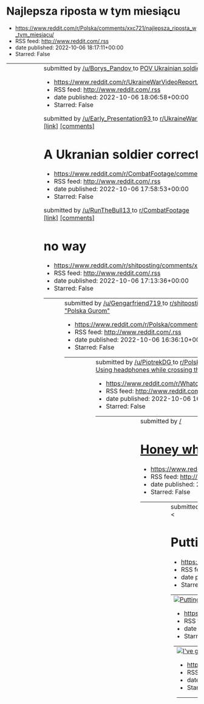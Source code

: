 # Najlepsza riposta w tym miesiącu
 - https://www.reddit.com/r/Polska/comments/xxc721/najlepsza_riposta_w_tym_miesiącu/
 - RSS feed: http://www.reddit.com/.rss
 - date published: 2022-10-06 18:17:11+00:00
 - Starred: False

<table> <tr><td> <a href="https://www.reddit.com/r/Polska/comments/xxc721/najlepsza_riposta_w_tym_miesiącu/"> <img alt="Najlepsza riposta w tym miesiącu" src="https://preview.redd.it/tfi5d2wv88s91.jpg?width=640&amp;crop=smart&amp;auto=webp&amp;s=cfa3b76596fa9da4e9d36b0195453490a66e8176" title="Najlepsza riposta w tym miesiącu" /> </a> </td><td> &#32; submitted by &#32; <a href="https://www.reddit.com/user/Borys_Pandov"> /u/Borys_Pandov </a> &#32; to &#32; <a href="https://www.reddit.com/r/Polska

# POV Ukrainian soldier guessed where the Russian were hiding and shoot thru the door.
 - https://www.reddit.com/r/UkraineWarVideoReport/comments/xxby1u/pov_ukrainian_soldier_guessed_where_the_russian/
 - RSS feed: http://www.reddit.com/.rss
 - date published: 2022-10-06 18:06:58+00:00
 - Starred: False

&#32; submitted by &#32; <a href="https://www.reddit.com/user/Early_Presentation93"> /u/Early_Presentation93 </a> &#32; to &#32; <a href="https://www.reddit.com/r/UkraineWarVideoReport/"> r/UkraineWarVideoReport </a> <br /> <span><a href="https://v.redd.it/aoom2o2z68s91">[link]</a></span> &#32; <span><a href="https://www.reddit.com/r/UkraineWarVideoReport/comments/xxby1u/pov_ukrainian_soldier_guessed_where_the_russian/">[comments]</a></span>

# A Ukranian soldier correctly guessed a Russian soldier was hiding behind a door
 - https://www.reddit.com/r/CombatFootage/comments/xxbqk2/a_ukranian_soldier_correctly_guessed_a_russian/
 - RSS feed: http://www.reddit.com/.rss
 - date published: 2022-10-06 17:58:53+00:00
 - Starred: False

&#32; submitted by &#32; <a href="https://www.reddit.com/user/RunTheBull13"> /u/RunTheBull13 </a> &#32; to &#32; <a href="https://www.reddit.com/r/CombatFootage/"> r/CombatFootage </a> <br /> <span><a href="https://v.redd.it/s16g0o0l58s91">[link]</a></span> &#32; <span><a href="https://www.reddit.com/r/CombatFootage/comments/xxbqk2/a_ukranian_soldier_correctly_guessed_a_russian/">[comments]</a></span>

# no way
 - https://www.reddit.com/r/shitposting/comments/xxamjx/no_way/
 - RSS feed: http://www.reddit.com/.rss
 - date published: 2022-10-06 17:13:36+00:00
 - Starred: False

<table> <tr><td> <a href="https://www.reddit.com/r/shitposting/comments/xxamjx/no_way/"> <img alt="no way" src="https://preview.redd.it/mtonkxhix7s91.jpg?width=640&amp;crop=smart&amp;auto=webp&amp;s=278eb152dea5fd0ec18a0b37727288d0e20a4f97" title="no way" /> </a> </td><td> &#32; submitted by &#32; <a href="https://www.reddit.com/user/Gengarfriend719"> /u/Gengarfriend719 </a> &#32; to &#32; <a href="https://www.reddit.com/r/shitposting/"> r/shitposting </a> <br /> <span><a href="https://i.redd.it

# "Polska Gurom"
 - https://www.reddit.com/r/Polska/comments/xx9phc/polska_gurom/
 - RSS feed: http://www.reddit.com/.rss
 - date published: 2022-10-06 16:36:10+00:00
 - Starred: False

<table> <tr><td> <a href="https://www.reddit.com/r/Polska/comments/xx9phc/polska_gurom/"> <img alt="&quot;Polska Gurom&quot;" src="https://preview.redd.it/3iodx7rhm6s91.jpg?width=640&amp;crop=smart&amp;auto=webp&amp;s=54f96fd0eaa5ced95eaa5a0837346f4bb7d484bd" title="&quot;Polska Gurom&quot;" /> </a> </td><td> &#32; submitted by &#32; <a href="https://www.reddit.com/user/PiotrekDG"> /u/PiotrekDG </a> &#32; to &#32; <a href="https://www.reddit.com/r/Polska/"> r/Polska </a> <br /> <span><a href="ht

# Using headphones while crossing the railway
 - https://www.reddit.com/r/Whatcouldgowrong/comments/xx93wk/using_headphones_while_crossing_the_railway/
 - RSS feed: http://www.reddit.com/.rss
 - date published: 2022-10-06 16:11:30+00:00
 - Starred: False

<table> <tr><td> <a href="https://www.reddit.com/r/Whatcouldgowrong/comments/xx93wk/using_headphones_while_crossing_the_railway/"> <img alt="Using headphones while crossing the railway" src="https://external-preview.redd.it/qFL5MITqgiRBLFUkoqhUG_W6gs2PQFoXVbc-dkjRtyU.png?width=320&amp;crop=smart&amp;auto=webp&amp;s=9f96da179ba4b1d58439c6a38bfa595d3fa093d0" title="Using headphones while crossing the railway" /> </a> </td><td> &#32; submitted by &#32; <a href="https://www.reddit.com/user/em11r"> /

# Honey what's wrong?
 - https://www.reddit.com/r/memes/comments/xx91l5/honey_whats_wrong/
 - RSS feed: http://www.reddit.com/.rss
 - date published: 2022-10-06 16:08:52+00:00
 - Starred: False

<table> <tr><td> <a href="https://www.reddit.com/r/memes/comments/xx91l5/honey_whats_wrong/"> <img alt="Honey what's wrong?" src="https://preview.redd.it/a2kjsh6zl7s91.png?width=640&amp;crop=smart&amp;auto=webp&amp;s=9a99908923ac4377b7e232bfda3d2f7bcc77de21" title="Honey what's wrong?" /> </a> </td><td> &#32; submitted by &#32; <a href="https://www.reddit.com/user/SupaIdolTheShotgun"> /u/SupaIdolTheShotgun </a> &#32; to &#32; <a href="https://www.reddit.com/r/memes/"> r/memes </a> <br /> <span><

# Putting all the free battlepass rewards side by side really puts into perspective just how pathetic they are.
 - https://www.reddit.com/r/Overwatch/comments/xx8sgt/putting_all_the_free_battlepass_rewards_side_by/
 - RSS feed: http://www.reddit.com/.rss
 - date published: 2022-10-06 15:58:57+00:00
 - Starred: False

<table> <tr><td> <a href="https://www.reddit.com/r/Overwatch/comments/xx8sgt/putting_all_the_free_battlepass_rewards_side_by/"> <img alt="Putting all the free battlepass rewards side by side really puts into perspective just how pathetic they are." src="https://external-preview.redd.it/jZE8WP8It9jqKXCIYWMfXatzDciRPCdRgIIuCrjBt4M.png?width=640&amp;crop=smart&amp;auto=webp&amp;s=040dcd945cc0f3905d64505de163ff564d3af868" title="Putting all the free battlepass rewards side by side really puts into p

# I've gathered all of the information on the 3 mob vote candidates I could find. Hope this helps with deciding on which mob you'd like to vote.
 - https://www.reddit.com/r/Minecraft/comments/xx7qcx/ive_gathered_all_of_the_information_on_the_3_mob/
 - RSS feed: http://www.reddit.com/.rss
 - date published: 2022-10-06 15:14:40+00:00
 - Starred: False

<table> <tr><td> <a href="https://www.reddit.com/r/Minecraft/comments/xx7qcx/ive_gathered_all_of_the_information_on_the_3_mob/"> <img alt="I've gathered all of the information on the 3 mob vote candidates I could find. Hope this helps with deciding on which mob you'd like to vote." src="https://preview.redd.it/3b4mbw2zb7s91.png?width=640&amp;crop=smart&amp;auto=webp&amp;s=3b7207a757cff9bfbc15113a380c7f14633bd7a6" title="I've gathered all of the information on the 3 mob vote candidates I could fi

# Rząd bierze się za internet. “To ustawa trudna, ale bardzo potrzebna”
 - https://www.reddit.com/r/Polska/comments/xx6zhm/rząd_bierze_się_za_internet_to_ustawa_trudna_ale/
 - RSS feed: http://www.reddit.com/.rss
 - date published: 2022-10-06 14:43:11+00:00
 - Starred: False

<table> <tr><td> <a href="https://www.reddit.com/r/Polska/comments/xx6zhm/rząd_bierze_się_za_internet_to_ustawa_trudna_ale/"> <img alt="Rząd bierze się za internet. “To ustawa trudna, ale bardzo potrzebna”" src="https://external-preview.redd.it/o7vFNxpOjR-JmOaCNWuC2MylOmSZqpIxrqVvC9u5Fl0.jpg?width=640&amp;crop=smart&amp;auto=webp&amp;s=3976cb1ff3875a48439a7ae87457ffe8af6e4a0c" title="Rząd bierze się za internet. “To ustawa trudna, ale bardzo potrzebna”" /> </a> </td><td> &#32; submitted by &#32;

# Second date.
 - https://www.reddit.com/r/funny/comments/xx6yy4/second_date/
 - RSS feed: http://www.reddit.com/.rss
 - date published: 2022-10-06 14:42:29+00:00
 - Starred: False

<table> <tr><td> <a href="https://www.reddit.com/r/funny/comments/xx6yy4/second_date/"> <img alt="Second date." src="https://external-preview.redd.it/88dxk-Qgwc_-RYfYxqwHXX3EQV2eECNjUdXYtaytuM4.png?width=320&amp;crop=smart&amp;auto=webp&amp;s=a96a0406ab6fa35adc485dcc5171caaeaa59bb02" title="Second date." /> </a> </td><td> &#32; submitted by &#32; <a href="https://www.reddit.com/user/TheNihilist911"> /u/TheNihilist911 </a> &#32; to &#32; <a href="https://www.reddit.com/r/funny/"> r/funny </a> <br

# No Github?
 - https://www.reddit.com/r/ProgrammerHumor/comments/xx6wew/no_github/
 - RSS feed: http://www.reddit.com/.rss
 - date published: 2022-10-06 14:39:27+00:00
 - Starred: False

<table> <tr><td> <a href="https://www.reddit.com/r/ProgrammerHumor/comments/xx6wew/no_github/"> <img alt="No Github?" src="https://preview.redd.it/tte4jcb167s91.png?width=640&amp;crop=smart&amp;auto=webp&amp;s=622df741b2dca2bf61787c2e19e51e916340df55" title="No Github?" /> </a> </td><td> &#32; submitted by &#32; <a href="https://www.reddit.com/user/Phant0m92"> /u/Phant0m92 </a> &#32; to &#32; <a href="https://www.reddit.com/r/ProgrammerHumor/"> r/ProgrammerHumor </a> <br /> <span><a href="https:

# This rejection…
 - https://www.reddit.com/r/mildlyinfuriating/comments/xx6uwi/this_rejection/
 - RSS feed: http://www.reddit.com/.rss
 - date published: 2022-10-06 14:37:38+00:00
 - Starred: False

<table> <tr><td> <a href="https://www.reddit.com/r/mildlyinfuriating/comments/xx6uwi/this_rejection/"> <img alt="This rejection…" src="https://preview.redd.it/hwftq6ep57s91.jpg?width=640&amp;crop=smart&amp;auto=webp&amp;s=87f5031b325edb1e20526efbd796eb0c222ee050" title="This rejection…" /> </a> </td><td> &#32; submitted by &#32; <a href="https://www.reddit.com/user/Moakmeister"> /u/Moakmeister </a> &#32; to &#32; <a href="https://www.reddit.com/r/mildlyinfuriating/"> r/mildlyinfuriating </a> <br

# Beerstream 2
 - https://www.reddit.com/r/poland/comments/xx6n50/beerstream_2/
 - RSS feed: http://www.reddit.com/.rss
 - date published: 2022-10-06 14:28:29+00:00
 - Starred: False

<table> <tr><td> <a href="https://www.reddit.com/r/poland/comments/xx6n50/beerstream_2/"> <img alt="Beerstream 2" src="https://preview.redd.it/ntak623347s91.jpg?width=320&amp;crop=smart&amp;auto=webp&amp;s=3c7e2e8c868c7a7b9e49fbe59350e5915c7e4eb5" title="Beerstream 2" /> </a> </td><td> &#32; submitted by &#32; <a href="https://www.reddit.com/user/DarkMellody"> /u/DarkMellody </a> &#32; to &#32; <a href="https://www.reddit.com/r/poland/"> r/poland </a> <br /> <span><a href="https://i.redd.it/ntak

# What is a different item that the rascal could drop that would make him an instant winner at Minecraft Live?
 - https://www.reddit.com/r/Minecraft/comments/xx6bi5/what_is_a_different_item_that_the_rascal_could/
 - RSS feed: http://www.reddit.com/.rss
 - date published: 2022-10-06 14:14:21+00:00
 - Starred: False

<table> <tr><td> <a href="https://www.reddit.com/r/Minecraft/comments/xx6bi5/what_is_a_different_item_that_the_rascal_could/"> <img alt="What is a different item that the rascal could drop that would make him an instant winner at Minecraft Live?" src="https://preview.redd.it/jmji1i8k17s91.jpg?width=108&amp;crop=smart&amp;auto=webp&amp;s=b1106bb8364cf510e993e67a808f35d97f4dbbff" title="What is a different item that the rascal could drop that would make him an instant winner at Minecraft Live?" />

# a myth that shall not be uncovered
 - https://www.reddit.com/r/memes/comments/xx5xuh/a_myth_that_shall_not_be_uncovered/
 - RSS feed: http://www.reddit.com/.rss
 - date published: 2022-10-06 13:57:47+00:00
 - Starred: False

<table> <tr><td> <a href="https://www.reddit.com/r/memes/comments/xx5xuh/a_myth_that_shall_not_be_uncovered/"> <img alt="a myth that shall not be uncovered" src="https://preview.redd.it/3tglgyjly6s91.jpg?width=640&amp;crop=smart&amp;auto=webp&amp;s=be9136116a333deb2e0bd3bc74a3f4c9bda3fe41" title="a myth that shall not be uncovered" /> </a> </td><td> &#32; submitted by &#32; <a href="https://www.reddit.com/user/Klusten"> /u/Klusten </a> &#32; to &#32; <a href="https://www.reddit.com/r/memes/"> r/

# Dictator solves high inflation in one day, literally can’t go tits up
 - https://www.reddit.com/r/wallstreetbets/comments/xx5toe/dictator_solves_high_inflation_in_one_day/
 - RSS feed: http://www.reddit.com/.rss
 - date published: 2022-10-06 13:52:35+00:00
 - Starred: False

<table> <tr><td> <a href="https://www.reddit.com/r/wallstreetbets/comments/xx5toe/dictator_solves_high_inflation_in_one_day/"> <img alt="Dictator solves high inflation in one day, literally can’t go tits up" src="https://preview.redd.it/7erxyzfox6s91.jpg?width=640&amp;crop=smart&amp;auto=webp&amp;s=3baf4d2847ee0a1ae517bcd2cf1205b986dd2e0e" title="Dictator solves high inflation in one day, literally can’t go tits up" /> </a> </td><td> &#32; submitted by &#32; <a href="https://www.reddit.com/user/

# What's called this? Really goood
 - https://www.reddit.com/r/poland/comments/xx5o88/whats_called_this_really_goood/
 - RSS feed: http://www.reddit.com/.rss
 - date published: 2022-10-06 13:45:43+00:00
 - Starred: False

<table> <tr><td> <a href="https://www.reddit.com/r/poland/comments/xx5o88/whats_called_this_really_goood/"> <img alt="What's called this? Really goood" src="https://preview.redd.it/kl2clqxfw6s91.jpg?width=640&amp;crop=smart&amp;auto=webp&amp;s=37dc4c442f84dd260816b8079eb0f7ccb1cc59b2" title="What's called this? Really goood" /> </a> </td><td> &#32; submitted by &#32; <a href="https://www.reddit.com/user/lape95"> /u/lape95 </a> &#32; to &#32; <a href="https://www.reddit.com/r/poland/"> r/poland <

# piotr
 - https://www.reddit.com/r/okkolegauposledzony/comments/xx550t/piotr/
 - RSS feed: http://www.reddit.com/.rss
 - date published: 2022-10-06 13:21:33+00:00
 - Starred: False

<table> <tr><td> <a href="https://www.reddit.com/r/okkolegauposledzony/comments/xx550t/piotr/"> <img alt="piotr" src="https://preview.redd.it/g70o9233s6s91.png?width=640&amp;crop=smart&amp;auto=webp&amp;s=ea41e0915d4e21eb5db0996be68a3460239d4293" title="piotr" /> </a> </td><td> &#32; submitted by &#32; <a href="https://www.reddit.com/user/MisiorMisior"> /u/MisiorMisior </a> &#32; to &#32; <a href="https://www.reddit.com/r/okkolegauposledzony/"> r/okkolegauposledzony </a> <br /> <span><a href="ht

# Elon Musk tries to use map from 2012 to support Russia's invasion of Ukraine and a geopolitical expert sets him straight
 - https://www.reddit.com/r/WhitePeopleTwitter/comments/xx4qas/elon_musk_tries_to_use_map_from_2012_to_support/
 - RSS feed: http://www.reddit.com/.rss
 - date published: 2022-10-06 13:02:37+00:00
 - Starred: False

<table> <tr><td> <a href="https://www.reddit.com/r/WhitePeopleTwitter/comments/xx4qas/elon_musk_tries_to_use_map_from_2012_to_support/"> <img alt="Elon Musk tries to use map from 2012 to support Russia's invasion of Ukraine and a geopolitical expert sets him straight" src="https://external-preview.redd.it/gtWM_XWvAK0zuV5N-g-4oUsSZyF-LdFYK7qL-kt2KhQ.jpg?width=640&amp;crop=smart&amp;auto=webp&amp;s=73940eb5ae7bc7542ac66dddfcc147d7dbcbe26d" title="Elon Musk tries to use map from 2012 to support Rus

# Percentage of iPhone Users in Europe
 - https://www.reddit.com/r/MapPorn/comments/xx4gp6/percentage_of_iphone_users_in_europe/
 - RSS feed: http://www.reddit.com/.rss
 - date published: 2022-10-06 12:49:54+00:00
 - Starred: False

<table> <tr><td> <a href="https://www.reddit.com/r/MapPorn/comments/xx4gp6/percentage_of_iphone_users_in_europe/"> <img alt="Percentage of iPhone Users in Europe" src="https://preview.redd.it/3iodx7rhm6s91.jpg?width=640&amp;crop=smart&amp;auto=webp&amp;s=54f96fd0eaa5ced95eaa5a0837346f4bb7d484bd" title="Percentage of iPhone Users in Europe" /> </a> </td><td> &#32; submitted by &#32; <a href="https://www.reddit.com/user/lukeutts"> /u/lukeutts </a> &#32; to &#32; <a href="https://www.reddit.com/r/M

# Ukraine is no longer low on artillery ammo because Russia abandoned so much in recent retreats, report says
 - https://www.reddit.com/r/worldnews/comments/xx43mi/ukraine_is_no_longer_low_on_artillery_ammo/
 - RSS feed: http://www.reddit.com/.rss
 - date published: 2022-10-06 12:31:57+00:00
 - Starred: False

&#32; submitted by &#32; <a href="https://www.reddit.com/user/pinhadarza"> /u/pinhadarza </a> &#32; to &#32; <a href="https://www.reddit.com/r/worldnews/"> r/worldnews </a> <br /> <span><a href="https://www.businessinsider.com/ukraine-ends-artillery-shortage-by-taking-from-fleeing-russians-wsj-2022-10?international=true&amp;r=US&amp;IR=T">[link]</a></span> &#32; <span><a href="https://www.reddit.com/r/worldnews/comments/xx43mi/ukraine_is_no_longer_low_on_artillery_ammo/">[comments]</a></span>

# Pokój jego uszy, żona znalazła ciasto w salonie
 - https://www.reddit.com/r/Polska_wpz/comments/xx3ywm/pokój_jego_uszy_żona_znalazła_ciasto_w_salonie/
 - RSS feed: http://www.reddit.com/.rss
 - date published: 2022-10-06 12:25:28+00:00
 - Starred: False

<table> <tr><td> <a href="https://www.reddit.com/r/Polska_wpz/comments/xx3ywm/pokój_jego_uszy_żona_znalazła_ciasto_w_salonie/"> <img alt="Pokój jego uszy, żona znalazła ciasto w salonie" src="https://preview.redd.it/kap8q7k4i6s91.png?width=640&amp;crop=smart&amp;auto=webp&amp;s=cc0a681bbbf9b4fd775e5798d27a291e174ede43" title="Pokój jego uszy, żona znalazła ciasto w salonie" /> </a> </td><td> &#32; submitted by &#32; <a href="https://www.reddit.com/user/FluffyNecromancerYwY"> /u/FluffyNecromancer

# We support your rightfull claims
 - https://www.reddit.com/r/2visegrad4you/comments/xx3uaz/we_support_your_rightfull_claims/
 - RSS feed: http://www.reddit.com/.rss
 - date published: 2022-10-06 12:18:54+00:00
 - Starred: False

<table> <tr><td> <a href="https://www.reddit.com/r/2visegrad4you/comments/xx3uaz/we_support_your_rightfull_claims/"> <img alt="We support your rightfull claims" src="https://preview.redd.it/5mcy4eqyg6s91.jpg?width=640&amp;crop=smart&amp;auto=webp&amp;s=983a936267e08da4cb3072a2dde15dc68aa38c20" title="We support your rightfull claims" /> </a> </td><td> &#32; submitted by &#32; <a href="https://www.reddit.com/user/Panwanilia1"> /u/Panwanilia1 </a> &#32; to &#32; <a href="https://www.reddit.com/r/2

# Half-gay maybe???
 - https://www.reddit.com/r/memes/comments/xx3swi/halfgay_maybe/
 - RSS feed: http://www.reddit.com/.rss
 - date published: 2022-10-06 12:16:54+00:00
 - Starred: False

<table> <tr><td> <a href="https://www.reddit.com/r/memes/comments/xx3swi/halfgay_maybe/"> <img alt="Half-gay maybe???" src="https://preview.redd.it/ivt0k11lg6s91.png?width=640&amp;crop=smart&amp;auto=webp&amp;s=c8e79562f0c75a2d593da81663014ad6f2017d99" title="Half-gay maybe???" /> </a> </td><td> &#32; submitted by &#32; <a href="https://www.reddit.com/user/LeatherSlight3242"> /u/LeatherSlight3242 </a> &#32; to &#32; <a href="https://www.reddit.com/r/memes/"> r/memes </a> <br /> <span><a href="ht

# Season 3 Title Reveal!
 - https://www.reddit.com/r/DeepRockGalactic/comments/xx3s9l/season_3_title_reveal/
 - RSS feed: http://www.reddit.com/.rss
 - date published: 2022-10-06 12:16:01+00:00
 - Starred: False

<table> <tr><td> <a href="https://www.reddit.com/r/DeepRockGalactic/comments/xx3s9l/season_3_title_reveal/"> <img alt="Season 3 Title Reveal!" src="https://external-preview.redd.it/gfCfbPa10ZIa4zEzxpUnXMqOEzTRySnJKQcLc0ewOyU.png?width=640&amp;crop=smart&amp;auto=webp&amp;s=9d95fbfce3c260ba9398b55d093ccdf1da48329d" title="Season 3 Title Reveal!" /> </a> </td><td> &#32; submitted by &#32; <a href="https://www.reddit.com/user/GSG_Jacob"> /u/GSG_Jacob </a> &#32; to &#32; <a href="https://www.reddit.

# Mem stworzony w pracy
 - https://www.reddit.com/r/Polska_wpz/comments/xx3ob5/mem_stworzony_w_pracy/
 - RSS feed: http://www.reddit.com/.rss
 - date published: 2022-10-06 12:10:27+00:00
 - Starred: False

<table> <tr><td> <a href="https://www.reddit.com/r/Polska_wpz/comments/xx3ob5/mem_stworzony_w_pracy/"> <img alt="Mem stworzony w pracy" src="https://preview.redd.it/pcxttzbgf6s91.jpg?width=640&amp;crop=smart&amp;auto=webp&amp;s=09dcb9ed3bcc8ae754869a6dd4dfaca00a9e854f" title="Mem stworzony w pracy" /> </a> </td><td> &#32; submitted by &#32; <a href="https://www.reddit.com/user/qbson_"> /u/qbson_ </a> &#32; to &#32; <a href="https://www.reddit.com/r/Polska_wpz/"> r/Polska_wpz </a> <br /> <span><a

# Polkównik Piżmow
 - https://www.reddit.com/r/Polska/comments/xx3bm4/polkównik_piżmow/
 - RSS feed: http://www.reddit.com/.rss
 - date published: 2022-10-06 11:52:05+00:00
 - Starred: False

<table> <tr><td> <a href="https://www.reddit.com/r/Polska/comments/xx3bm4/polkównik_piżmow/"> <img alt="Polkównik Piżmow" src="https://preview.redd.it/wjp1moyob6s91.jpg?width=640&amp;crop=smart&amp;auto=webp&amp;s=28705ba174ad7f89b06c1e60784dd0068ac48c28" title="Polkównik Piżmow" /> </a> </td><td> &#32; submitted by &#32; <a href="https://www.reddit.com/user/Randriri"> /u/Randriri </a> &#32; to &#32; <a href="https://www.reddit.com/r/Polska/"> r/Polska </a> <br /> <span><a href="https://i.redd.i

# the internet doesn't lie
 - https://www.reddit.com/r/tf2/comments/xx39we/the_internet_doesnt_lie/
 - RSS feed: http://www.reddit.com/.rss
 - date published: 2022-10-06 11:49:31+00:00
 - Starred: False

<table> <tr><td> <a href="https://www.reddit.com/r/tf2/comments/xx39we/the_internet_doesnt_lie/"> <img alt="the internet doesn't lie" src="https://preview.redd.it/qv0dg7wpb6s91.jpg?width=640&amp;crop=smart&amp;auto=webp&amp;s=fcb521df5ff35a7faeb27e05e7d04737b357ca8b" title="the internet doesn't lie" /> </a> </td><td> &#32; submitted by &#32; <a href="https://www.reddit.com/user/sirfishalot_boi"> /u/sirfishalot_boi </a> &#32; to &#32; <a href="https://www.reddit.com/r/tf2/"> r/tf2 </a> <br /> <sp

# Ukrainian soldiers raided the Russian position and a short skirmish ensued. date and location unknown (music from source)
 - https://www.reddit.com/r/CombatFootage/comments/xx3878/ukrainian_soldiers_raided_the_russian_position/
 - RSS feed: http://www.reddit.com/.rss
 - date published: 2022-10-06 11:46:51+00:00
 - Starred: False

&#32; submitted by &#32; <a href="https://www.reddit.com/user/anivia3346"> /u/anivia3346 </a> &#32; to &#32; <a href="https://www.reddit.com/r/CombatFootage/"> r/CombatFootage </a> <br /> <span><a href="https://v.redd.it/x3w7paexa6s91">[link]</a></span> &#32; <span><a href="https://www.reddit.com/r/CombatFootage/comments/xx3878/ukrainian_soldiers_raided_the_russian_position/">[comments]</a></span>

# What was the dumbest thing you did while losing your virginity that you believed was normal?
 - https://www.reddit.com/r/AskReddit/comments/xx37vs/what_was_the_dumbest_thing_you_did_while_losing/
 - RSS feed: http://www.reddit.com/.rss
 - date published: 2022-10-06 11:46:22+00:00
 - Starred: False

&#32; submitted by &#32; <a href="https://www.reddit.com/user/EmptyTailor6721"> /u/EmptyTailor6721 </a> &#32; to &#32; <a href="https://www.reddit.com/r/AskReddit/"> r/AskReddit </a> <br /> <span><a href="https://www.reddit.com/r/AskReddit/comments/xx37vs/what_was_the_dumbest_thing_you_did_while_losing/">[link]</a></span> &#32; <span><a href="https://www.reddit.com/r/AskReddit/comments/xx37vs/what_was_the_dumbest_thing_you_did_while_losing/">[comments]</a></span>

# UwU
 - https://www.reddit.com/r/okkolegauposledzony/comments/xx361j/uwu/
 - RSS feed: http://www.reddit.com/.rss
 - date published: 2022-10-06 11:43:34+00:00
 - Starred: False

<table> <tr><td> <a href="https://www.reddit.com/r/okkolegauposledzony/comments/xx361j/uwu/"> <img alt="UwU" src="https://preview.redd.it/yfggenrna6s91.jpg?width=320&amp;crop=smart&amp;auto=webp&amp;s=959d398ff3432ae2c82f916fa927734ab884b727" title="UwU" /> </a> </td><td> &#32; submitted by &#32; <a href="https://www.reddit.com/user/kba2a"> /u/kba2a </a> &#32; to &#32; <a href="https://www.reddit.com/r/okkolegauposledzony/"> r/okkolegauposledzony </a> <br /> <span><a href="https://i.redd.it/yfgg

# My dryer don't seem to like me for some reason
 - https://www.reddit.com/r/funny/comments/xx2r8c/my_dryer_dont_seem_to_like_me_for_some_reason/
 - RSS feed: http://www.reddit.com/.rss
 - date published: 2022-10-06 11:20:07+00:00
 - Starred: False

<table> <tr><td> <a href="https://www.reddit.com/r/funny/comments/xx2r8c/my_dryer_dont_seem_to_like_me_for_some_reason/"> <img alt="My dryer don't seem to like me for some reason" src="https://external-preview.redd.it/xU6XHSHrAX9RGyaqCgl4Jd1iZVpZT3M9c61aCcQ4D24.jpg?width=640&amp;crop=smart&amp;auto=webp&amp;s=77c49227aac7effe88f4bfb1f134d244f04e8f7f" title="My dryer don't seem to like me for some reason" /> </a> </td><td> &#32; submitted by &#32; <a href="https://www.reddit.com/user/jowarcruz"> 

# Perspectives
 - https://www.reddit.com/r/overlord/comments/xx2r45/perspectives/
 - RSS feed: http://www.reddit.com/.rss
 - date published: 2022-10-06 11:19:55+00:00
 - Starred: False

<table> <tr><td> <a href="https://www.reddit.com/r/overlord/comments/xx2r45/perspectives/"> <img alt="Perspectives" src="https://preview.redd.it/pnl0w7qf66s91.jpg?width=640&amp;crop=smart&amp;auto=webp&amp;s=cbb1535ea5f17781cecca5a42cc480d543b35c45" title="Perspectives" /> </a> </td><td> &#32; submitted by &#32; <a href="https://www.reddit.com/user/Extension-Shower-644"> /u/Extension-Shower-644 </a> &#32; to &#32; <a href="https://www.reddit.com/r/overlord/"> r/overlord </a> <br /> <span><a href

# 1win vs G2 Esports / IEM Road to Rio 2022: European RMR A - Round 3 Mid / Post-Match Discussion
 - https://www.reddit.com/r/GlobalOffensive/comments/xx2qdc/1win_vs_g2_esports_iem_road_to_rio_2022_european/
 - RSS feed: http://www.reddit.com/.rss
 - date published: 2022-10-06 11:18:42+00:00
 - Starred: False

<!-- SC_OFF --><div class="md"><h1>1win <a href="https://www.reddit.com/.rss#lang-ru">🇷🇺</a> 1-0 <a href="https://www.reddit.com/.rss#g2-logo">🇪🇺</a> G2 Esports</h1> <p><strong>Ancient:</strong> 16-13<br /> &nbsp;</p> <p><strong><a href="https://www.reddit.com/.rss#lang-ru">🇷🇺</a> 1win are 2-1 in the Swiss Stage</strong> </p> <p><strong><a href="https://www.reddit.com/.rss#g2-logo">🇪🇺</a> G2 Esports are 1-2 in the Swiss Stage</strong> </p> <p>&nbsp;</p> <hr /> <p><a href="https://www.reddit.com/

# Czy młodzi ludzie w Polsce obchodzą imieniny?
 - https://www.reddit.com/r/Polska/comments/xx2o3o/czy_młodzi_ludzie_w_polsce_obchodzą_imieniny/
 - RSS feed: http://www.reddit.com/.rss
 - date published: 2022-10-06 11:15:08+00:00
 - Starred: False

<!-- SC_OFF --><div class="md"><p>Sorry jeżeli to głupie pytanie, nie mieszkam w Polsce od skończenia trzeciej klasy podstawowej. </p> <p>Wczoraj zadzwoniła do mnie babcia z życzeniami imieninowymi i tak sobie myślę że w ogóle o czymś takim jak imieniny zapomniałem. Jak to teraz wygląda, młodzi ludzie do tego przywiązują jeszcze wagę? Podejrzewam że może to zależeć od regionu. Jak Wy do tego podchodzicie?</p> </div><!-- SC_ON --> &#32; submitted by &#32; <a href="https://www.reddit.com/user/siem

# What’s the worst excuse for cheating?
 - https://www.reddit.com/r/AskReddit/comments/xx2mv1/whats_the_worst_excuse_for_cheating/
 - RSS feed: http://www.reddit.com/.rss
 - date published: 2022-10-06 11:13:05+00:00
 - Starred: False

&#32; submitted by &#32; <a href="https://www.reddit.com/user/Shinfekta"> /u/Shinfekta </a> &#32; to &#32; <a href="https://www.reddit.com/r/AskReddit/"> r/AskReddit </a> <br /> <span><a href="https://www.reddit.com/r/AskReddit/comments/xx2mv1/whats_the_worst_excuse_for_cheating/">[link]</a></span> &#32; <span><a href="https://www.reddit.com/r/AskReddit/comments/xx2mv1/whats_the_worst_excuse_for_cheating/">[comments]</a></span>

# wake up
 - https://www.reddit.com/r/shitposting/comments/xx2gfd/wake_up/
 - RSS feed: http://www.reddit.com/.rss
 - date published: 2022-10-06 11:03:05+00:00
 - Starred: False

<table> <tr><td> <a href="https://www.reddit.com/r/shitposting/comments/xx2gfd/wake_up/"> <img alt="wake up" src="https://preview.redd.it/jd2wzalf36s91.png?width=640&amp;crop=smart&amp;auto=webp&amp;s=d959df48799a27ef3f96b726d480f0421b885588" title="wake up" /> </a> </td><td> &#32; submitted by &#32; <a href="https://www.reddit.com/user/skypandahun"> /u/skypandahun </a> &#32; to &#32; <a href="https://www.reddit.com/r/shitposting/"> r/shitposting </a> <br /> <span><a href="https://i.redd.it/jd2w

# 3.2-3.6 Banner Timeline via SYP
 - https://www.reddit.com/r/Genshin_Impact_Leaks/comments/xx262c/3236_banner_timeline_via_syp/
 - RSS feed: http://www.reddit.com/.rss
 - date published: 2022-10-06 10:46:27+00:00
 - Starred: False

<table> <tr><td> <a href="https://www.reddit.com/r/Genshin_Impact_Leaks/comments/xx262c/3236_banner_timeline_via_syp/"> <img alt="3.2-3.6 Banner Timeline via SYP" src="https://preview.redd.it/7j3qrmrg06s91.jpg?width=640&amp;crop=smart&amp;auto=webp&amp;s=78f5048bf1e54c763be5b6d17ba54f6347ed0611" title="3.2-3.6 Banner Timeline via SYP" /> </a> </td><td> &#32; submitted by &#32; <a href="https://www.reddit.com/user/QwertyWaters"> /u/QwertyWaters </a> &#32; to &#32; <a href="https://www.reddit.com/

# What’s the lore behind the Leyndell houses filled with molasses?
 - https://www.reddit.com/r/Eldenring/comments/xx24f4/whats_the_lore_behind_the_leyndell_houses_filled/
 - RSS feed: http://www.reddit.com/.rss
 - date published: 2022-10-06 10:43:40+00:00
 - Starred: False

<table> <tr><td> <a href="https://www.reddit.com/r/Eldenring/comments/xx24f4/whats_the_lore_behind_the_leyndell_houses_filled/"> <img alt="What’s the lore behind the Leyndell houses filled with molasses?" src="https://preview.redd.it/o2tge12zz5s91.jpg?width=640&amp;crop=smart&amp;auto=webp&amp;s=96ef03eb2d25d9374bd2a74b9906a0c1489989f9" title="What’s the lore behind the Leyndell houses filled with molasses?" /> </a> </td><td> &#32; submitted by &#32; <a href="https://www.reddit.com/user/Entropy4

# Gry PC Co-op w które mogę zagrać z dziećmi 10-11 lat?
 - https://www.reddit.com/r/Polska/comments/xx1xlv/gry_pc_coop_w_które_mogę_zagrać_z_dziećmi_1011_lat/
 - RSS feed: http://www.reddit.com/.rss
 - date published: 2022-10-06 10:31:36+00:00
 - Starred: False

<!-- SC_OFF --><div class="md"><p>Szukam gry w której razem będziemy mogli chodzić we trójkę i pokonywać przeszkody, budować coś i mieć przygodę/y - nauka przez zabawę to duży plus.<br /> Próbowaliśmy minecrafta, niby ok ale strata wszystkiego w trybie survival i braku celu nie zachęca. </p> <p>Dzieci mają laptopy z dedykowaną kartą graficzną, ale też nie są do grania w nowe gry w trybie ultra.<br /> Jako przykład:</p> <p>Córka grała w Stray i musiałem zmniejszyć rozdzielczość oraz skalowanie po

# Nahida’s Hold E can also harvest Onikabutos
 - https://www.reddit.com/r/Genshin_Impact_Leaks/comments/xx1whg/nahidas_hold_e_can_also_harvest_onikabutos/
 - RSS feed: http://www.reddit.com/.rss
 - date published: 2022-10-06 10:29:51+00:00
 - Starred: False

<table> <tr><td> <a href="https://www.reddit.com/r/Genshin_Impact_Leaks/comments/xx1whg/nahidas_hold_e_can_also_harvest_onikabutos/"> <img alt="Nahida’s Hold E can also harvest Onikabutos" src="https://b.thumbs.redditmedia.com/UBJjQKxQJqfBhsDiGiXkUF9AgGsyYvKrzgMzCqHP8WA.jpg" title="Nahida’s Hold E can also harvest Onikabutos" /> </a> </td><td> &#32; submitted by &#32; <a href="https://www.reddit.com/user/lloydschreave"> /u/lloydschreave </a> &#32; to &#32; <a href="https://www.reddit.com/r/Gensh

# May Vernon Roche have a potential lover? and if so, who could it be?
 - https://www.reddit.com/r/witcher/comments/xx1tlb/may_vernon_roche_have_a_potential_lover_and_if_so/
 - RSS feed: http://www.reddit.com/.rss
 - date published: 2022-10-06 10:24:43+00:00
 - Starred: False

<table> <tr><td> <a href="https://www.reddit.com/r/witcher/comments/xx1tlb/may_vernon_roche_have_a_potential_lover_and_if_so/"> <img alt="May Vernon Roche have a potential lover? and if so, who could it be?" src="https://preview.redd.it/8wqprvclw5s91.png?width=640&amp;crop=smart&amp;auto=webp&amp;s=86984be7e309707323e08d953ba7172e8afae4bc" title="May Vernon Roche have a potential lover? and if so, who could it be?" /> </a> </td><td> &#32; submitted by &#32; <a href="https://www.reddit.com/user/J

# Ceny energii...
 - https://www.reddit.com/r/Polska/comments/xx1l6j/ceny_energii/
 - RSS feed: http://www.reddit.com/.rss
 - date published: 2022-10-06 10:10:36+00:00
 - Starred: False

<table> <tr><td> <a href="https://www.reddit.com/r/Polska/comments/xx1l6j/ceny_energii/"> <img alt="Ceny energii..." src="https://preview.redd.it/an17mojyt5s91.png?width=640&amp;crop=smart&amp;auto=webp&amp;s=da2daf239127fbb05e9c45d4c991451196dc7baf" title="Ceny energii..." /> </a> </td><td> &#32; submitted by &#32; <a href="https://www.reddit.com/user/alezenada"> /u/alezenada </a> &#32; to &#32; <a href="https://www.reddit.com/r/Polska/"> r/Polska </a> <br /> <span><a href="https://i.redd.it/an

# can you hear the intro?!
 - https://www.reddit.com/r/2visegrad4you/comments/xx16mv/can_you_hear_the_intro/
 - RSS feed: http://www.reddit.com/.rss
 - date published: 2022-10-06 09:45:16+00:00
 - Starred: False

<table> <tr><td> <a href="https://www.reddit.com/r/2visegrad4you/comments/xx16mv/can_you_hear_the_intro/"> <img alt="can you hear the intro?!" src="https://preview.redd.it/5fpubevjp5s91.jpg?width=640&amp;crop=smart&amp;auto=webp&amp;s=3ef4260319384bc5bcfc72f403b54c78b0f9632b" title="can you hear the intro?!" /> </a> </td><td> &#32; submitted by &#32; <a href="https://www.reddit.com/user/KuKoLaR"> /u/KuKoLaR </a> &#32; to &#32; <a href="https://www.reddit.com/r/2visegrad4you/"> r/2visegrad4you </

# Its Obvious I am going to cancel it. What are your views?
 - https://www.reddit.com/r/mildlyinfuriating/comments/xx0u5s/its_obvious_i_am_going_to_cancel_it_what_are_your/
 - RSS feed: http://www.reddit.com/.rss
 - date published: 2022-10-06 09:22:06+00:00
 - Starred: False

<table> <tr><td> <a href="https://www.reddit.com/r/mildlyinfuriating/comments/xx0u5s/its_obvious_i_am_going_to_cancel_it_what_are_your/"> <img alt="Its Obvious I am going to cancel it. What are your views?" src="https://preview.redd.it/y23ltwzdl5s91.jpg?width=640&amp;crop=smart&amp;auto=webp&amp;s=7e9c783ce0c6f6fa4e0f381dabe5aef2f846d087" title="Its Obvious I am going to cancel it. What are your views?" /> </a> </td><td> &#32; submitted by &#32; <a href="https://www.reddit.com/user/imi0402"> /u/

# wtf
 - https://www.reddit.com/r/Unexpected/comments/xx0to0/wtf/
 - RSS feed: http://www.reddit.com/.rss
 - date published: 2022-10-06 09:21:13+00:00
 - Starred: False

&#32; submitted by &#32; <a href="https://www.reddit.com/user/atousa_dehnavi"> /u/atousa_dehnavi </a> &#32; to &#32; <a href="https://www.reddit.com/r/Unexpected/"> r/Unexpected </a> <br /> <span><a href="https://v.redd.it/p8wrxk54l5s91">[link]</a></span> &#32; <span><a href="https://www.reddit.com/r/Unexpected/comments/xx0to0/wtf/">[comments]</a></span>

# Panie i Panowie! Mamy to.... To samorządy kupowały rosyjski węgiel a nie rząd i dlatego są problemy. Pora na csa xD
 - https://www.reddit.com/r/Polska/comments/xx0szp/panie_i_panowie_mamy_to_to_samorządy_kupowały/
 - RSS feed: http://www.reddit.com/.rss
 - date published: 2022-10-06 09:19:59+00:00
 - Starred: False

<table> <tr><td> <a href="https://www.reddit.com/r/Polska/comments/xx0szp/panie_i_panowie_mamy_to_to_samorządy_kupowały/"> <img alt="Panie i Panowie! Mamy to.... To samorządy kupowały rosyjski węgiel a nie rząd i dlatego są problemy. Pora na csa xD" src="https://external-preview.redd.it/pL7OoLdWsy6TX2ZMAvOGVKb9v6PE0o52dtd40SazgoY.jpg?width=640&amp;crop=smart&amp;auto=webp&amp;s=9c28c1fa7a6128fc5be04a91650f36d1f0c4556d" title="Panie i Panowie! Mamy to.... To samorządy kupowały rosyjski węgiel a n

# Wtf is wrong with Shaco players?
 - https://www.reddit.com/r/LeagueOfMemes/comments/xx0qvq/wtf_is_wrong_with_shaco_players/
 - RSS feed: http://www.reddit.com/.rss
 - date published: 2022-10-06 09:15:50+00:00
 - Starred: False

<table> <tr><td> <a href="https://www.reddit.com/r/LeagueOfMemes/comments/xx0qvq/wtf_is_wrong_with_shaco_players/"> <img alt="Wtf is wrong with Shaco players?" src="https://preview.redd.it/85huv9z9k5s91.png?width=640&amp;crop=smart&amp;auto=webp&amp;s=c0334671757ce700bbb72b712eab6441694672e8" title="Wtf is wrong with Shaco players?" /> </a> </td><td> &#32; submitted by &#32; <a href="https://www.reddit.com/user/Flaming_Pickle517"> /u/Flaming_Pickle517 </a> &#32; to &#32; <a href="https://www.red

# Guess the sub
 - https://www.reddit.com/r/shitposting/comments/xx0qnw/guess_the_sub/
 - RSS feed: http://www.reddit.com/.rss
 - date published: 2022-10-06 09:15:24+00:00
 - Starred: False

&#32; submitted by &#32; <a href="https://www.reddit.com/user/Evaldash"> /u/Evaldash </a> &#32; to &#32; <a href="https://www.reddit.com/r/shitposting/"> r/shitposting </a> <br /> <span><a href="https://i.redd.it/9zv0c948k5s91.jpg">[link]</a></span> &#32; <span><a href="https://www.reddit.com/r/shitposting/comments/xx0qnw/guess_the_sub/">[comments]</a></span>

# can't be that hard to add a skip button
 - https://www.reddit.com/r/memes/comments/xx0qec/cant_be_that_hard_to_add_a_skip_button/
 - RSS feed: http://www.reddit.com/.rss
 - date published: 2022-10-06 09:14:56+00:00
 - Starred: False

<table> <tr><td> <a href="https://www.reddit.com/r/memes/comments/xx0qec/cant_be_that_hard_to_add_a_skip_button/"> <img alt="can't be that hard to add a skip button" src="https://preview.redd.it/yd3lw435k5s91.jpg?width=640&amp;crop=smart&amp;auto=webp&amp;s=19cbbe5a411bbaa3813eb3395c8c1fd0131daa20" title="can't be that hard to add a skip button" /> </a> </td><td> &#32; submitted by &#32; <a href="https://www.reddit.com/user/TunikaKrone3"> /u/TunikaKrone3 </a> &#32; to &#32; <a href="https://www.

# Rules for the 2022 World Cup attendees
 - https://www.reddit.com/r/coolguides/comments/xx0nma/rules_for_the_2022_world_cup_attendees/
 - RSS feed: http://www.reddit.com/.rss
 - date published: 2022-10-06 09:09:49+00:00
 - Starred: False

<table> <tr><td> <a href="https://www.reddit.com/r/coolguides/comments/xx0nma/rules_for_the_2022_world_cup_attendees/"> <img alt="Rules for the 2022 World Cup attendees" src="https://preview.redd.it/msl5j8d8j5s91.jpg?width=640&amp;crop=smart&amp;auto=webp&amp;s=91b1e49547c768e7e5dc3195a407d1abfd35abac" title="Rules for the 2022 World Cup attendees" /> </a> </td><td> &#32; submitted by &#32; <a href="https://www.reddit.com/user/XVll-L"> /u/XVll-L </a> &#32; to &#32; <a href="https://www.reddit.co

# me💩irl
 - https://www.reddit.com/r/meirl/comments/xx0fql/meirl/
 - RSS feed: http://www.reddit.com/.rss
 - date published: 2022-10-06 08:55:48+00:00
 - Starred: False

<table> <tr><td> <a href="https://www.reddit.com/r/meirl/comments/xx0fql/meirl/"> <img alt="me💩irl" src="https://preview.redd.it/8kitr19qg5s91.jpg?width=640&amp;crop=smart&amp;auto=webp&amp;s=31f59fddd8a51e493d59603ac2c99236b37de649" title="me💩irl" /> </a> </td><td> &#32; submitted by &#32; <a href="https://www.reddit.com/user/nekkototoro"> /u/nekkototoro </a> &#32; to &#32; <a href="https://www.reddit.com/r/meirl/"> r/meirl </a> <br /> <span><a href="https://i.redd.it/8kitr19qg5s91.jpg">[link]<

# This made me smile today
 - https://www.reddit.com/r/wholesomememes/comments/xx05ou/this_made_me_smile_today/
 - RSS feed: http://www.reddit.com/.rss
 - date published: 2022-10-06 08:36:45+00:00
 - Starred: False

<table> <tr><td> <a href="https://www.reddit.com/r/wholesomememes/comments/xx05ou/this_made_me_smile_today/"> <img alt="This made me smile today" src="https://preview.redd.it/ztcrbxwbd5s91.jpg?width=320&amp;crop=smart&amp;auto=webp&amp;s=e5888f533115e9463edbf2a6f3a2ee4a418db13b" title="This made me smile today" /> </a> </td><td> &#32; submitted by &#32; <a href="https://www.reddit.com/user/jackxiao11aw"> /u/jackxiao11aw </a> &#32; to &#32; <a href="https://www.reddit.com/r/wholesomememes/"> r/wh

# Sikora bogatka w odbiciu jesiennej kałuży. Kadr, który wykonałem kiedyś w Bydgoszczy.
 - https://www.reddit.com/r/Polska/comments/xwzz97/sikora_bogatka_w_odbiciu_jesiennej_kałuży_kadr/
 - RSS feed: http://www.reddit.com/.rss
 - date published: 2022-10-06 08:24:33+00:00
 - Starred: False

<table> <tr><td> <a href="https://www.reddit.com/r/Polska/comments/xwzz97/sikora_bogatka_w_odbiciu_jesiennej_kałuży_kadr/"> <img alt="Sikora bogatka w odbiciu jesiennej kałuży. Kadr, który wykonałem kiedyś w Bydgoszczy." src="https://preview.redd.it/ajjemo55b5s91.jpg?width=640&amp;crop=smart&amp;auto=webp&amp;s=39f350c1cd373e7eafdc721a47df7db431962aae" title="Sikora bogatka w odbiciu jesiennej kałuży. Kadr, który wykonałem kiedyś w Bydgoszczy." /> </a> </td><td> &#32; submitted by &#32; <a href=

# Sick tat bro
 - https://www.reddit.com/r/gaming/comments/xwzy50/sick_tat_bro/
 - RSS feed: http://www.reddit.com/.rss
 - date published: 2022-10-06 08:22:24+00:00
 - Starred: False

<table> <tr><td> <a href="https://www.reddit.com/r/gaming/comments/xwzy50/sick_tat_bro/"> <img alt="Sick tat bro" src="https://preview.redd.it/nzdg1j1qa5s91.jpg?width=640&amp;crop=smart&amp;auto=webp&amp;s=762c0da0d92037213334f514c71467583b00598e" title="Sick tat bro" /> </a> </td><td> &#32; submitted by &#32; <a href="https://www.reddit.com/user/laoPinner268"> /u/laoPinner268 </a> &#32; to &#32; <a href="https://www.reddit.com/r/gaming/"> r/gaming </a> <br /> <span><a href="https://i.redd.it/nz

# nooooooooo let me get bad stats, crit, and 5% execute threshold on my 12k dmg combo
 - https://www.reddit.com/r/LeagueOfMemes/comments/xwzt39/nooooooooo_let_me_get_bad_stats_crit_and_5/
 - RSS feed: http://www.reddit.com/.rss
 - date published: 2022-10-06 08:13:06+00:00
 - Starred: False

<table> <tr><td> <a href="https://www.reddit.com/r/LeagueOfMemes/comments/xwzt39/nooooooooo_let_me_get_bad_stats_crit_and_5/"> <img alt="nooooooooo let me get bad stats, crit, and 5% execute threshold on my 12k dmg combo" src="https://preview.redd.it/2d3j49b195s91.png?width=320&amp;crop=smart&amp;auto=webp&amp;s=07a559c27d87f6a9e64ccf4aca9357c5a3e02553" title="nooooooooo let me get bad stats, crit, and 5% execute threshold on my 12k dmg combo" /> </a> </td><td> &#32; submitted by &#32; <a href="

# At least 28 killed in attack on Thai pre-school
 - https://www.reddit.com/r/worldnews/comments/xwzkqv/at_least_28_killed_in_attack_on_thai_preschool/
 - RSS feed: http://www.reddit.com/.rss
 - date published: 2022-10-06 07:57:53+00:00
 - Starred: False

&#32; submitted by &#32; <a href="https://www.reddit.com/user/kaioone"> /u/kaioone </a> &#32; to &#32; <a href="https://www.reddit.com/r/worldnews/"> r/worldnews </a> <br /> <span><a href="https://www.bbc.co.uk/news/world-asia-63155169">[link]</a></span> &#32; <span><a href="https://www.reddit.com/r/worldnews/comments/xwzkqv/at_least_28_killed_in_attack_on_thai_preschool/">[comments]</a></span>

# Ayo wtf
 - https://www.reddit.com/r/shitposting/comments/xwzftx/ayo_wtf/
 - RSS feed: http://www.reddit.com/.rss
 - date published: 2022-10-06 07:48:28+00:00
 - Starred: False

<table> <tr><td> <a href="https://www.reddit.com/r/shitposting/comments/xwzftx/ayo_wtf/"> <img alt="Ayo wtf" src="https://external-preview.redd.it/wuxzNojcvd9b_tZ3KG-t9hpU1pbM0A_LD0ofWCd0INk.png?width=320&amp;crop=smart&amp;auto=webp&amp;s=4cbecdc580ce03373018759e7a12c84919c38baa" title="Ayo wtf" /> </a> </td><td> &#32; submitted by &#32; <a href="https://www.reddit.com/user/MonMonMelody"> /u/MonMonMelody </a> &#32; to &#32; <a href="https://www.reddit.com/r/shitposting/"> r/shitposting </a> <br

# J
 - https://www.reddit.com/r/okkolegauposledzony/comments/xwzdm4/j/
 - RSS feed: http://www.reddit.com/.rss
 - date published: 2022-10-06 07:44:14+00:00
 - Starred: False

<table> <tr><td> <a href="https://www.reddit.com/r/okkolegauposledzony/comments/xwzdm4/j/"> <img alt="J" src="https://a.thumbs.redditmedia.com/oNm00BfEfWGirl4dJ7US_ji7Q698_Qe8b6R1VvdUED4.jpg" title="J" /> </a> </td><td> &#32; submitted by &#32; <a href="https://www.reddit.com/user/East_Engineering849"> /u/East_Engineering849 </a> &#32; to &#32; <a href="https://www.reddit.com/r/okkolegauposledzony/"> r/okkolegauposledzony </a> <br /> <span><a href="https://www.reddit.com/gallery/xwzdm4">[link]</

# potrzebuję przepisów na kanapki od których idzie się porzygać
 - https://www.reddit.com/r/Polska/comments/xwzdkc/potrzebuję_przepisów_na_kanapki_od_których_idzie/
 - RSS feed: http://www.reddit.com/.rss
 - date published: 2022-10-06 07:44:09+00:00
 - Starred: False

&#32; submitted by &#32; <a href="https://www.reddit.com/user/Opening_Light_5921"> /u/Opening_Light_5921 </a> &#32; to &#32; <a href="https://www.reddit.com/r/Polska/"> r/Polska </a> <br /> <span><a href="https://www.reddit.com/r/Polska/comments/xwzdkc/potrzebuję_przepisów_na_kanapki_od_których_idzie/">[link]</a></span> &#32; <span><a href="https://www.reddit.com/r/Polska/comments/xwzdkc/potrzebuję_przepisów_na_kanapki_od_których_idzie/">[comments]</a></span>

# Swimming with dolphins
 - https://www.reddit.com/r/nextfuckinglevel/comments/xwz6nh/swimming_with_dolphins/
 - RSS feed: http://www.reddit.com/.rss
 - date published: 2022-10-06 07:31:10+00:00
 - Starred: False

<table> <tr><td> <a href="https://www.reddit.com/r/nextfuckinglevel/comments/xwz6nh/swimming_with_dolphins/"> <img alt="Swimming with dolphins" src="https://external-preview.redd.it/jw6Vyc16YhybrPwpmiw2xticmeUnRwc4XvqP8IWyzww.png?width=640&amp;crop=smart&amp;auto=webp&amp;s=88ba9dc97aed170c79b4c3c76d2bdeaf335b9469" title="Swimming with dolphins" /> </a> </td><td> &#32; submitted by &#32; <a href="https://www.reddit.com/user/Living-RentFree"> /u/Living-RentFree </a> &#32; to &#32; <a href="https:

# School shootings in Australia between ~60,000 BC and 2022
 - https://www.reddit.com/r/interestingasfuck/comments/xwz051/school_shootings_in_australia_between_60000_bc/
 - RSS feed: http://www.reddit.com/.rss
 - date published: 2022-10-06 07:19:23+00:00
 - Starred: False

<table> <tr><td> <a href="https://www.reddit.com/r/interestingasfuck/comments/xwz051/school_shootings_in_australia_between_60000_bc/"> <img alt="School shootings in Australia between ~60,000 BC and 2022" src="https://preview.redd.it/qk2mirziz4s91.jpg?width=320&amp;crop=smart&amp;auto=webp&amp;s=68055ddb02f59671b38900d8c19dc06af99e7c6a" title="School shootings in Australia between ~60,000 BC and 2022" /> </a> </td><td> &#32; submitted by &#32; <a href="https://www.reddit.com/user/Rd28T"> /u/Rd28T

# Holup, Cursed Ancient Mexican Mask...!
 - https://www.reddit.com/r/HolUp/comments/xwyy1g/holup_cursed_ancient_mexican_mask/
 - RSS feed: http://www.reddit.com/.rss
 - date published: 2022-10-06 07:15:33+00:00
 - Starred: False

<table> <tr><td> <a href="https://www.reddit.com/r/HolUp/comments/xwyy1g/holup_cursed_ancient_mexican_mask/"> <img alt="Holup, Cursed Ancient Mexican Mask...!" src="https://preview.redd.it/69i3qlnpy4s91.png?width=320&amp;crop=smart&amp;auto=webp&amp;s=bf12ff65b64cff60c99bacbfb4cc04c9de31c866" title="Holup, Cursed Ancient Mexican Mask...!" /> </a> </td><td> &#32; submitted by &#32; <a href="https://www.reddit.com/user/FukaiMorii"> /u/FukaiMorii </a> &#32; to &#32; <a href="https://www.reddit.com/

# WCGW all jumping at once in a crowded elevator
 - https://www.reddit.com/r/Whatcouldgowrong/comments/xwynsv/wcgw_all_jumping_at_once_in_a_crowded_elevator/
 - RSS feed: http://www.reddit.com/.rss
 - date published: 2022-10-06 06:57:33+00:00
 - Starred: False

<table> <tr><td> <a href="https://www.reddit.com/r/Whatcouldgowrong/comments/xwynsv/wcgw_all_jumping_at_once_in_a_crowded_elevator/"> <img alt="WCGW all jumping at once in a crowded elevator" src="https://external-preview.redd.it/bd8BddPZRmH6Xf85LnydBlz46qe-vMKn06r4NxSTNjs.png?width=320&amp;crop=smart&amp;auto=webp&amp;s=02d79b0a41d8d78ab1d5ce47852dd09292213464" title="WCGW all jumping at once in a crowded elevator" /> </a> </td><td> &#32; submitted by &#32; <a href="https://www.reddit.com/user/

# literally noone asked for that
 - https://www.reddit.com/r/memes/comments/xwy6pb/literally_noone_asked_for_that/
 - RSS feed: http://www.reddit.com/.rss
 - date published: 2022-10-06 06:27:59+00:00
 - Starred: False

<table> <tr><td> <a href="https://www.reddit.com/r/memes/comments/xwy6pb/literally_noone_asked_for_that/"> <img alt="literally noone asked for that" src="https://preview.redd.it/4o544b0cq4s91.gif?width=216&amp;crop=smart&amp;s=5f06fc3115b0c151801c4310a8f9ca4082a0261f" title="literally noone asked for that" /> </a> </td><td> &#32; submitted by &#32; <a href="https://www.reddit.com/user/proviking6000"> /u/proviking6000 </a> &#32; to &#32; <a href="https://www.reddit.com/r/memes/"> r/memes </a> <br

# Czech Republic starting Beer Stream 1 to ensure supply to new province of Královec (formerly Kaliningrad).
 - https://www.reddit.com/r/YUROP/comments/xwxv3n/czech_republic_starting_beer_stream_1_to_ensure/
 - RSS feed: http://www.reddit.com/.rss
 - date published: 2022-10-06 06:08:36+00:00
 - Starred: False

<table> <tr><td> <a href="https://www.reddit.com/r/YUROP/comments/xwxv3n/czech_republic_starting_beer_stream_1_to_ensure/"> <img alt="Czech Republic starting Beer Stream 1 to ensure supply to new province of Královec (formerly Kaliningrad)." src="https://preview.redd.it/3odva1dwm4s91.jpg?width=640&amp;crop=smart&amp;auto=webp&amp;s=391dd21dd1415d37212b6489faa81027b4d4279c" title="Czech Republic starting Beer Stream 1 to ensure supply to new province of Královec (formerly Kaliningrad)." /> </a> <

# Hol’ up
 - https://www.reddit.com/r/HolUp/comments/xwxekh/hol_up/
 - RSS feed: http://www.reddit.com/.rss
 - date published: 2022-10-06 05:41:07+00:00
 - Starred: False

<table> <tr><td> <a href="https://www.reddit.com/r/HolUp/comments/xwxekh/hol_up/"> <img alt="Hol’ up" src="https://preview.redd.it/gxafh1kyh4s91.jpg?width=640&amp;crop=smart&amp;auto=webp&amp;s=122062772dcffc3ac6b3cd0fe03619f9031d49b3" title="Hol’ up" /> </a> </td><td> &#32; submitted by &#32; <a href="https://www.reddit.com/user/mankyadjunct829"> /u/mankyadjunct829 </a> &#32; to &#32; <a href="https://www.reddit.com/r/HolUp/"> r/HolUp </a> <br /> <span><a href="https://i.redd.it/gxafh1kyh4s91.j

# I don't like the song.
 - https://www.reddit.com/r/LeagueOfMemes/comments/xwxdop/i_dont_like_the_song/
 - RSS feed: http://www.reddit.com/.rss
 - date published: 2022-10-06 05:39:42+00:00
 - Starred: False

<table> <tr><td> <a href="https://www.reddit.com/r/LeagueOfMemes/comments/xwxdop/i_dont_like_the_song/"> <img alt="I don't like the song." src="https://preview.redd.it/5f4wo81gh4s91.png?width=640&amp;crop=smart&amp;auto=webp&amp;s=2c93d05ac0899192a080bb6f3109571815226391" title="I don't like the song." /> </a> </td><td> &#32; submitted by &#32; <a href="https://www.reddit.com/user/thadakism"> /u/thadakism </a> &#32; to &#32; <a href="https://www.reddit.com/r/LeagueOfMemes/"> r/LeagueOfMemes </a>

# Cursed_Control
 - https://www.reddit.com/r/cursedcomments/comments/xwx48k/cursed_control/
 - RSS feed: http://www.reddit.com/.rss
 - date published: 2022-10-06 05:24:29+00:00
 - Starred: False

<table> <tr><td> <a href="https://www.reddit.com/r/cursedcomments/comments/xwx48k/cursed_control/"> <img alt="Cursed_Control" src="https://preview.redd.it/8ln55by0f4s91.png?width=640&amp;crop=smart&amp;auto=webp&amp;s=02935151165fada91c8979538731ca4c3b17d984" title="Cursed_Control" /> </a> </td><td> &#32; submitted by &#32; <a href="https://www.reddit.com/user/Alpharius2506"> /u/Alpharius2506 </a> &#32; to &#32; <a href="https://www.reddit.com/r/cursedcomments/"> r/cursedcomments </a> <br /> <sp

# Explaining the election of Liz Truss
 - https://www.reddit.com/r/europe/comments/xwx0rb/explaining_the_election_of_liz_truss/
 - RSS feed: http://www.reddit.com/.rss
 - date published: 2022-10-06 05:19:04+00:00
 - Starred: False

<table> <tr><td> <a href="https://www.reddit.com/r/europe/comments/xwx0rb/explaining_the_election_of_liz_truss/"> <img alt="Explaining the election of Liz Truss" src="https://preview.redd.it/noqd1192e4s91.jpg?width=640&amp;crop=smart&amp;auto=webp&amp;s=4c66e43ed056cc4f6414a05c77ab6694b7291636" title="Explaining the election of Liz Truss" /> </a> </td><td> &#32; submitted by &#32; <a href="https://www.reddit.com/user/chodgson625"> /u/chodgson625 </a> &#32; to &#32; <a href="https://www.reddit.co

# Religia w polskiej szkole
 - https://www.reddit.com/r/Polska/comments/xwwyvs/religia_w_polskiej_szkole/
 - RSS feed: http://www.reddit.com/.rss
 - date published: 2022-10-06 05:16:09+00:00
 - Starred: False

<!-- SC_OFF --><div class="md"><p>Po 2 latach siostry zakonnej, której nikt nie lubił (pytała nas z bzdur typu &quot;jak wygląda zbroja Bożego rycerza&quot; i była chamska), dostaliśmy księdza w tym roku (7kl). Wydawal się spoko na początku, że dostaniemy normalnego ksiedza</p> <p>Wlaczyl nam film na lekcji o tym, jak chlop 40 lat był nekany przez szatana, poszedł do egzorcysty, wypędzili tam z niego zle duchy. Czemu je mial? Bo rodziciel chcieli go abortowac.</p> <p>Najgorsza rzecza w tym wszys

# Totally not upset about this
 - https://www.reddit.com/r/memes/comments/xwwtrg/totally_not_upset_about_this/
 - RSS feed: http://www.reddit.com/.rss
 - date published: 2022-10-06 05:08:28+00:00
 - Starred: False

<table> <tr><td> <a href="https://www.reddit.com/r/memes/comments/xwwtrg/totally_not_upset_about_this/"> <img alt="Totally not upset about this" src="https://preview.redd.it/5u9xe346c4s91.jpg?width=640&amp;crop=smart&amp;auto=webp&amp;s=aa42ecd47cf276b66befb9eb6a2819e8f08141cf" title="Totally not upset about this" /> </a> </td><td> &#32; submitted by &#32; <a href="https://www.reddit.com/user/Orcodiu"> /u/Orcodiu </a> &#32; to &#32; <a href="https://www.reddit.com/r/memes/"> r/memes </a> <br /> 

# It's hard not to agree with this man
 - https://www.reddit.com/r/technicallythetruth/comments/xwvz54/its_hard_not_to_agree_with_this_man/
 - RSS feed: http://www.reddit.com/.rss
 - date published: 2022-10-06 04:22:36+00:00
 - Starred: False

<table> <tr><td> <a href="https://www.reddit.com/r/technicallythetruth/comments/xwvz54/its_hard_not_to_agree_with_this_man/"> <img alt="It's hard not to agree with this man" src="https://preview.redd.it/i0xrsriz34s91.jpg?width=640&amp;crop=smart&amp;auto=webp&amp;s=318a2cac58c469a8cc6b63ddf16f38d82c84f0ba" title="It's hard not to agree with this man" /> </a> </td><td> &#32; submitted by &#32; <a href="https://www.reddit.com/user/Kastamonlu"> /u/Kastamonlu </a> &#32; to &#32; <a href="https://www

# what do I do now ?
 - https://www.reddit.com/r/ProgrammerHumor/comments/xwvyb4/what_do_i_do_now/
 - RSS feed: http://www.reddit.com/.rss
 - date published: 2022-10-06 04:21:27+00:00
 - Starred: False

<table> <tr><td> <a href="https://www.reddit.com/r/ProgrammerHumor/comments/xwvyb4/what_do_i_do_now/"> <img alt="what do I do now ?" src="https://preview.redd.it/giojvoxr34s91.jpg?width=640&amp;crop=smart&amp;auto=webp&amp;s=cf91450a8ce1589b9e3daf0000b7840c2fb7d4e0" title="what do I do now ?" /> </a> </td><td> &#32; submitted by &#32; <a href="https://www.reddit.com/user/debby0703"> /u/debby0703 </a> &#32; to &#32; <a href="https://www.reddit.com/r/ProgrammerHumor/"> r/ProgrammerHumor </a> <br /

# me irl
 - https://www.reddit.com/r/me_irl/comments/xwvkt9/me_irl/
 - RSS feed: http://www.reddit.com/.rss
 - date published: 2022-10-06 04:01:58+00:00
 - Starred: False

<table> <tr><td> <a href="https://www.reddit.com/r/me_irl/comments/xwvkt9/me_irl/"> <img alt="me irl" src="https://preview.redd.it/upd4gqc904s91.jpg?width=640&amp;crop=smart&amp;auto=webp&amp;s=4ab6c5eadbb3a6f3244f4363f66f6ab72543df39" title="me irl" /> </a> </td><td> &#32; submitted by &#32; <a href="https://www.reddit.com/user/heftyLutyens88"> /u/heftyLutyens88 </a> &#32; to &#32; <a href="https://www.reddit.com/r/me_irl/"> r/me_irl </a> <br /> <span><a href="https://i.redd.it/upd4gqc904s91.jp

# Klee acts like she is trapped in solitary confinement 24/7
 - https://www.reddit.com/r/Genshin_Impact/comments/xwv765/klee_acts_like_she_is_trapped_in_solitary/
 - RSS feed: http://www.reddit.com/.rss
 - date published: 2022-10-06 03:42:25+00:00
 - Starred: False

<table> <tr><td> <a href="https://www.reddit.com/r/Genshin_Impact/comments/xwv765/klee_acts_like_she_is_trapped_in_solitary/"> <img alt="Klee acts like she is trapped in solitary confinement 24/7" src="https://preview.redd.it/9wgkbk8rw3s91.png?width=640&amp;crop=smart&amp;auto=webp&amp;s=5263d3c20bfdda583356cb7e398debcae3559d80" title="Klee acts like she is trapped in solitary confinement 24/7" /> </a> </td><td> &#32; submitted by &#32; <a href="https://www.reddit.com/user/Verotex"> /u/Verotex <

# 100 years ago everyone was malnourished and had smallpox
 - https://www.reddit.com/r/rareinsults/comments/xwv298/100_years_ago_everyone_was_malnourished_and_had/
 - RSS feed: http://www.reddit.com/.rss
 - date published: 2022-10-06 03:35:28+00:00
 - Starred: False

<table> <tr><td> <a href="https://www.reddit.com/r/rareinsults/comments/xwv298/100_years_ago_everyone_was_malnourished_and_had/"> <img alt="100 years ago everyone was malnourished and had smallpox" src="https://preview.redd.it/pz6drjwkv3s91.jpg?width=640&amp;crop=smart&amp;auto=webp&amp;s=a4b8499e90134462b4663a1ed43d6a16f4b3ceb2" title="100 years ago everyone was malnourished and had smallpox" /> </a> </td><td> &#32; submitted by &#32; <a href="https://www.reddit.com/user/almondcroissant96"> /u/

# To beat up an old man
 - https://www.reddit.com/r/therewasanattempt/comments/xwup03/to_beat_up_an_old_man/
 - RSS feed: http://www.reddit.com/.rss
 - date published: 2022-10-06 03:17:06+00:00
 - Starred: False

<table> <tr><td> <a href="https://www.reddit.com/r/therewasanattempt/comments/xwup03/to_beat_up_an_old_man/"> <img alt="To beat up an old man" src="https://external-preview.redd.it/-CA1wE6XRTN3DzWkv3QtVCSTprhmmCBjkX4s-JXW3MQ.png?width=640&amp;crop=smart&amp;auto=webp&amp;s=813cd8a9c3345f5815756204811f00dbacee763a" title="To beat up an old man" /> </a> </td><td> &#32; submitted by &#32; <a href="https://www.reddit.com/user/GlitteringAd2746"> /u/GlitteringAd2746 </a> &#32; to &#32; <a href="https:

# Be careful
 - https://www.reddit.com/r/memes/comments/xwuo8u/be_careful/
 - RSS feed: http://www.reddit.com/.rss
 - date published: 2022-10-06 03:16:07+00:00
 - Starred: False

<table> <tr><td> <a href="https://www.reddit.com/r/memes/comments/xwuo8u/be_careful/"> <img alt="Be careful" src="https://preview.redd.it/670qo5tqr3s91.gif?width=320&amp;crop=smart&amp;s=d7da3772e3fc6f40dd2db459ac19e5e23b3a3a57" title="Be careful" /> </a> </td><td> &#32; submitted by &#32; <a href="https://www.reddit.com/user/Inrealms"> /u/Inrealms </a> &#32; to &#32; <a href="https://www.reddit.com/r/memes/"> r/memes </a> <br /> <span><a href="https://i.redd.it/670qo5tqr3s91.gif">[link]</a></sp

# Someone would have a heart attack doing this
 - https://www.reddit.com/r/Unexpected/comments/xwuhys/someone_would_have_a_heart_attack_doing_this/
 - RSS feed: http://www.reddit.com/.rss
 - date published: 2022-10-06 03:07:42+00:00
 - Starred: False

<table> <tr><td> <a href="https://www.reddit.com/r/Unexpected/comments/xwuhys/someone_would_have_a_heart_attack_doing_this/"> <img alt="Someone would have a heart attack doing this" src="https://external-preview.redd.it/dRpWOs4_vvKj8k13EtMXoB2thyReLt329uAWTzTsiCs.png?width=640&amp;crop=smart&amp;auto=webp&amp;s=f28d617dd39e604178b5c5d0b0604250d17d7c94" title="Someone would have a heart attack doing this" /> </a> </td><td> &#32; submitted by &#32; <a href="https://www.reddit.com/user/basilqur"> /

# Me and the boys got into a argument about this
 - https://www.reddit.com/r/teenagers/comments/xwuh7t/me_and_the_boys_got_into_a_argument_about_this/
 - RSS feed: http://www.reddit.com/.rss
 - date published: 2022-10-06 03:06:40+00:00
 - Starred: False

<table> <tr><td> <a href="https://www.reddit.com/r/teenagers/comments/xwuh7t/me_and_the_boys_got_into_a_argument_about_this/"> <img alt="Me and the boys got into a argument about this" src="https://preview.redd.it/kuehaevfq3s91.jpg?width=640&amp;crop=smart&amp;auto=webp&amp;s=139168e0f0e98cf68f1ad7c349919c02430542db" title="Me and the boys got into a argument about this" /> </a> </td><td> &#32; submitted by &#32; <a href="https://www.reddit.com/user/Aight_brother"> /u/Aight_brother </a> &#32; to

# Me and the boys got into a argument about this
 - https://www.reddit.com/r/shitposting/comments/xwugds/me_and_the_boys_got_into_a_argument_about_this/
 - RSS feed: http://www.reddit.com/.rss
 - date published: 2022-10-06 03:05:33+00:00
 - Starred: False

<table> <tr><td> <a href="https://www.reddit.com/r/shitposting/comments/xwugds/me_and_the_boys_got_into_a_argument_about_this/"> <img alt="Me and the boys got into a argument about this" src="https://preview.redd.it/z8ak8zq8q3s91.jpg?width=640&amp;crop=smart&amp;auto=webp&amp;s=6af7aa7b3e7c66a694642228e5269e65f8bcdfba" title="Me and the boys got into a argument about this" /> </a> </td><td> &#32; submitted by &#32; <a href="https://www.reddit.com/user/Aight_brother"> /u/Aight_brother </a> &#32; 

# Always look out for each other
 - https://www.reddit.com/r/wholesomememes/comments/xwtvco/always_look_out_for_each_other/
 - RSS feed: http://www.reddit.com/.rss
 - date published: 2022-10-06 02:36:55+00:00
 - Starred: False

<table> <tr><td> <a href="https://www.reddit.com/r/wholesomememes/comments/xwtvco/always_look_out_for_each_other/"> <img alt="Always look out for each other" src="https://preview.redd.it/csdr7yg4l3s91.jpg?width=640&amp;crop=smart&amp;auto=webp&amp;s=be5bba80e3d5fa92b9cac1f36a6a4e285b0c5ad5" title="Always look out for each other" /> </a> </td><td> &#32; submitted by &#32; <a href="https://www.reddit.com/user/HecticCheese007"> /u/HecticCheese007 </a> &#32; to &#32; <a href="https://www.reddit.com/

# [3.2 Major Spoilers] Sumeru Archon Quest Final Act via VNTa Leak
 - https://www.reddit.com/r/Genshin_Impact_Leaks/comments/xwtt0u/32_major_spoilers_sumeru_archon_quest_final_act/
 - RSS feed: http://www.reddit.com/.rss
 - date published: 2022-10-06 02:33:48+00:00
 - Starred: False

&#32; submitted by &#32; <a href="https://www.reddit.com/user/lloydschreave"> /u/lloydschreave </a> &#32; to &#32; <a href="https://www.reddit.com/r/Genshin_Impact_Leaks/"> r/Genshin_Impact_Leaks </a> <br /> <span><a href="https://www.reddit.com/gallery/xwtt0u">[link]</a></span> &#32; <span><a href="https://www.reddit.com/r/Genshin_Impact_Leaks/comments/xwtt0u/32_major_spoilers_sumeru_archon_quest_final_act/">[comments]</a></span>

# The true power of Crazy Diamond
 - https://www.reddit.com/r/ShitPostCrusaders/comments/xwtpv8/the_true_power_of_crazy_diamond/
 - RSS feed: http://www.reddit.com/.rss
 - date published: 2022-10-06 02:29:43+00:00
 - Starred: False

&#32; submitted by &#32; <a href="https://www.reddit.com/user/JaneTransRights"> /u/JaneTransRights </a> &#32; to &#32; <a href="https://www.reddit.com/r/ShitPostCrusaders/"> r/ShitPostCrusaders </a> <br /> <span><a href="https://i.redd.it/gnh2o5omj3s91.png">[link]</a></span> &#32; <span><a href="https://www.reddit.com/r/ShitPostCrusaders/comments/xwtpv8/the_true_power_of_crazy_diamond/">[comments]</a></span>

# Jimmy Carter unveiling solar panels atop the White House. Ronald Reagan removed them 2 years later.
 - https://www.reddit.com/r/pics/comments/xwtb1s/jimmy_carter_unveiling_solar_panels_atop_the/
 - RSS feed: http://www.reddit.com/.rss
 - date published: 2022-10-06 02:09:43+00:00
 - Starred: False

<table> <tr><td> <a href="https://www.reddit.com/r/pics/comments/xwtb1s/jimmy_carter_unveiling_solar_panels_atop_the/"> <img alt="Jimmy Carter unveiling solar panels atop the White House. Ronald Reagan removed them 2 years later." src="https://external-preview.redd.it/zAUOFZhxeVJaedIr7NMOC1iRpQ4xOOcaw6rBHc1DYwk.jpg?width=640&amp;crop=smart&amp;auto=webp&amp;s=fcc327c16e7e8f1b0859ddb0cb5590bf6c46dbd4" title="Jimmy Carter unveiling solar panels atop the White House. Ronald Reagan removed them 2 ye

# Women amirite?
 - https://www.reddit.com/r/shitposting/comments/xwsrwc/women_amirite/
 - RSS feed: http://www.reddit.com/.rss
 - date published: 2022-10-06 01:44:32+00:00
 - Starred: False

<table> <tr><td> <a href="https://www.reddit.com/r/shitposting/comments/xwsrwc/women_amirite/"> <img alt="Women amirite?" src="https://preview.redd.it/2ialftcsb3s91.jpg?width=640&amp;crop=smart&amp;auto=webp&amp;s=ec4b7866375f49de952a4167adfba8ea69fdd04f" title="Women amirite?" /> </a> </td><td> &#32; submitted by &#32; <a href="https://www.reddit.com/user/FungiApathy"> /u/FungiApathy </a> &#32; to &#32; <a href="https://www.reddit.com/r/shitposting/"> r/shitposting </a> <br /> <span><a href="ht

# Just learned that Japan still hangs people. WTH?
 - https://www.reddit.com/r/interestingasfuck/comments/xwscen/just_learned_that_japan_still_hangs_people_wth/
 - RSS feed: http://www.reddit.com/.rss
 - date published: 2022-10-06 01:24:25+00:00
 - Starred: False

<table> <tr><td> <a href="https://www.reddit.com/r/interestingasfuck/comments/xwscen/just_learned_that_japan_still_hangs_people_wth/"> <img alt="Just learned that Japan still hangs people. WTH?" src="https://preview.redd.it/5cgc8p5783s91.jpg?width=320&amp;crop=smart&amp;auto=webp&amp;s=8cfa3b0421ef5e645b23e27764f5721a5bfafd05" title="Just learned that Japan still hangs people. WTH?" /> </a> </td><td> &#32; submitted by &#32; <a href="https://www.reddit.com/user/AgentAndrewO"> /u/AgentAndrewO </a

# Guys it's Velma
 - https://www.reddit.com/r/whenthe/comments/xws4gg/guys_its_velma/
 - RSS feed: http://www.reddit.com/.rss
 - date published: 2022-10-06 01:14:06+00:00
 - Starred: False

<table> <tr><td> <a href="https://www.reddit.com/r/whenthe/comments/xws4gg/guys_its_velma/"> <img alt="Guys it's Velma" src="https://external-preview.redd.it/eqnd0EJ7f91MmJfSYCRNeOUDxhB4mfV47_1S05hE6EI.png?width=640&amp;crop=smart&amp;auto=webp&amp;s=c03c569a939661b1110b9845e25f2de82629d975" title="Guys it's Velma" /> </a> </td><td> &#32; submitted by &#32; <a href="https://www.reddit.com/user/Particular-Mission-5"> /u/Particular-Mission-5 </a> &#32; to &#32; <a href="https://www.reddit.com/r/wh

# The Russian Military Seems To Be In Full Retreat In Ukraine
 - https://www.reddit.com/r/worldnews/comments/xws4cj/the_russian_military_seems_to_be_in_full_retreat/
 - RSS feed: http://www.reddit.com/.rss
 - date published: 2022-10-06 01:13:57+00:00
 - Starred: False

&#32; submitted by &#32; <a href="https://www.reddit.com/user/Arviericp"> /u/Arviericp </a> &#32; to &#32; <a href="https://www.reddit.com/r/worldnews/"> r/worldnews </a> <br /> <span><a href="https://www.19fortyfive.com/2022/10/the-russian-military-seems-to-be-in-full-retreat-in-ukraine/">[link]</a></span> &#32; <span><a href="https://www.reddit.com/r/worldnews/comments/xws4cj/the_russian_military_seems_to_be_in_full_retreat/">[comments]</a></span>

# Liz Truss is already less popular than Boris Johnson ever was
 - https://www.reddit.com/r/worldnews/comments/xwrpaz/liz_truss_is_already_less_popular_than_boris/
 - RSS feed: http://www.reddit.com/.rss
 - date published: 2022-10-06 00:54:38+00:00
 - Starred: False

&#32; submitted by &#32; <a href="https://www.reddit.com/user/SSeThh"> /u/SSeThh </a> &#32; to &#32; <a href="https://www.reddit.com/r/worldnews/"> r/worldnews </a> <br /> <span><a href="https://yougov.co.uk/topics/politics/articles-reports/2022/10/05/liz-truss-already-less-popular-boris-johnson-ever-">[link]</a></span> &#32; <span><a href="https://www.reddit.com/r/worldnews/comments/xwrpaz/liz_truss_is_already_less_popular_than_boris/">[comments]</a></span>

# Russian mobiks, location unspecified, recording an address to the public, saying they were abandoned, they are all sick, they were given weapons which are not registered anywhere, they have to buy their food, and there are mentally unstable people among them.
 - https://www.reddit.com/r/interestingasfuck/comments/xwrnj0/russian_mobiks_location_unspecified_recording_an/
 - RSS feed: http://www.reddit.com/.rss
 - date published: 2022-10-06 00:52:19+00:00
 - Starred: False

<table> <tr><td> <a href="https://www.reddit.com/r/interestingasfuck/comments/xwrnj0/russian_mobiks_location_unspecified_recording_an/"> <img alt="Russian mobiks, location unspecified, recording an address to the public, saying they were abandoned, they are all sick, they were given weapons which are not registered anywhere, they have to buy their food, and there are mentally unstable people among them." src="https://external-preview.redd.it/UWUMGPc-Y1V3Ua-8EuK8VaKTUelLdJt56j-aoXWa2L0.png?width=

# Monkey paw time
 - https://www.reddit.com/r/shitposting/comments/xwrlnv/monkey_paw_time/
 - RSS feed: http://www.reddit.com/.rss
 - date published: 2022-10-06 00:50:01+00:00
 - Starred: False

<table> <tr><td> <a href="https://www.reddit.com/r/shitposting/comments/xwrlnv/monkey_paw_time/"> <img alt="Monkey paw time" src="https://preview.redd.it/jvaseu5223s91.jpg?width=640&amp;crop=smart&amp;auto=webp&amp;s=e03608254823bbcac48bdcea2e099e2aff927104" title="Monkey paw time" /> </a> </td><td> &#32; submitted by &#32; <a href="https://www.reddit.com/user/88T3"> /u/88T3 </a> &#32; to &#32; <a href="https://www.reddit.com/r/shitposting/"> r/shitposting </a> <br /> <span><a href="https://i.re

# The Edgerunners experience
 - https://www.reddit.com/r/goodanimemes/comments/xwqq2g/the_edgerunners_experience/
 - RSS feed: http://www.reddit.com/.rss
 - date published: 2022-10-06 00:08:58+00:00
 - Starred: False

<table> <tr><td> <a href="https://www.reddit.com/r/goodanimemes/comments/xwqq2g/the_edgerunners_experience/"> <img alt="The Edgerunners experience" src="https://preview.redd.it/1xeh9aopu2s91.jpg?width=640&amp;crop=smart&amp;auto=webp&amp;s=647e833222a5113996d70f8d530146217c2f3f4c" title="The Edgerunners experience" /> </a> </td><td> &#32; submitted by &#32; <a href="https://www.reddit.com/user/SpetacularSunday"> /u/SpetacularSunday </a> &#32; to &#32; <a href="https://www.reddit.com/r/goodanimem
